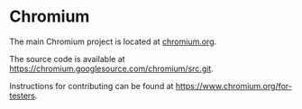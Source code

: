 # Chromium #

The main Chromium project is located at [chromium.org](https://www.chromium.org/).

The source code is available at <https://chromium.googlesource.com/chromium/src.git>.

Instructions for contributing can be found at <https://www.chromium.org/for-testers>.
